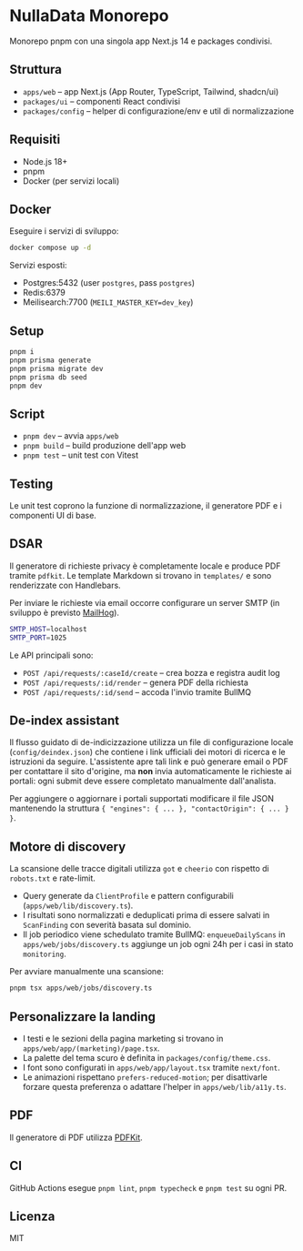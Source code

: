 # NullaData Monorepo

Monorepo pnpm con una singola app Next.js 14 e packages condivisi.

## Struttura

- `apps/web` – app Next.js (App Router, TypeScript, Tailwind, shadcn/ui)
- `packages/ui` – componenti React condivisi
- `packages/config` – helper di configurazione/env e util di normalizzazione

## Requisiti

- Node.js 18+
- pnpm
- Docker (per servizi locali)

## Docker

Eseguire i servizi di sviluppo:

```bash
docker compose up -d
```

Servizi esposti:

- Postgres:5432 (user `postgres`, pass `postgres`)
- Redis:6379
- Meilisearch:7700 (`MEILI_MASTER_KEY=dev_key`)

## Setup

```bash
pnpm i
pnpm prisma generate
pnpm prisma migrate dev
pnpm prisma db seed
pnpm dev
```

## Script

- `pnpm dev` – avvia `apps/web`
- `pnpm build` – build produzione dell'app web
- `pnpm test` – unit test con Vitest

## Testing

Le unit test coprono la funzione di normalizzazione, il generatore PDF e i componenti UI di base.

## DSAR

Il generatore di richieste privacy è completamente locale e produce PDF tramite `pdfkit`.
Le template Markdown si trovano in `templates/` e sono renderizzate con Handlebars.

Per inviare le richieste via email occorre configurare un server SMTP (in sviluppo è previsto [MailHog](https://github.com/mailhog/MailHog)).

```bash
SMTP_HOST=localhost
SMTP_PORT=1025
```

Le API principali sono:

- `POST /api/requests/:caseId/create` – crea bozza e registra audit log
- `POST /api/requests/:id/render` – genera PDF della richiesta
- `POST /api/requests/:id/send` – accoda l'invio tramite BullMQ

## De-index assistant

Il flusso guidato di de-indicizzazione utilizza un file di configurazione locale
(`config/deindex.json`) che contiene i link ufficiali dei motori di ricerca e le
istruzioni da seguire. L'assistente apre tali link e può generare email o PDF
per contattare il sito d'origine, ma **non** invia automaticamente le richieste
ai portali: ogni submit deve essere completato manualmente dall'analista.

Per aggiungere o aggiornare i portali supportati modificare il file JSON
mantenendo la struttura `{ "engines": { ... }, "contactOrigin": { ... } }`.

## Motore di discovery

La scansione delle tracce digitali utilizza `got` e `cheerio` con rispetto di `robots.txt` e rate-limit.

- Query generate da `ClientProfile` e pattern configurabili (`apps/web/lib/discovery.ts`).
- I risultati sono normalizzati e deduplicati prima di essere salvati in `ScanFinding` con severità basata sul dominio.
- Il job periodico viene schedulato tramite BullMQ: `enqueueDailyScans` in `apps/web/jobs/discovery.ts` aggiunge un job ogni 24h per i casi in stato `monitoring`.

Per avviare manualmente una scansione:

```bash
pnpm tsx apps/web/jobs/discovery.ts
```

## Personalizzare la landing

- I testi e le sezioni della pagina marketing si trovano in `apps/web/app/(marketing)/page.tsx`.
- La palette del tema scuro è definita in `packages/config/theme.css`.
- I font sono configurati in `apps/web/app/layout.tsx` tramite `next/font`.
- Le animazioni rispettano `prefers-reduced-motion`; per disattivarle forzare questa preferenza o adattare l'helper in `apps/web/lib/a11y.ts`.

## PDF

Il generatore di PDF utilizza [PDFKit](https://pdfkit.org/).

## CI

GitHub Actions esegue `pnpm lint`, `pnpm typecheck` e `pnpm test` su ogni PR.

## Licenza

MIT
